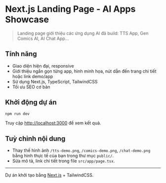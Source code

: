 
# Next.js Landing Page - AI Apps Showcase

> Landing page giới thiệu các ứng dụng AI đã build: TTS App, Gen Comics AI, AI Chat App...

## Tính năng
- Giao diện hiện đại, responsive
- Giới thiệu ngắn gọn từng app, hình minh họa, nút dẫn đến trang chi tiết hoặc link demo/app
- Sử dụng Next.js, TypeScript, TailwindCSS
- Tối ưu SEO cơ bản

## Khởi động dự án
```bash
npm run dev
```
Truy cập [http://localhost:3000](http://localhost:3000) để xem kết quả.

## Tuỳ chỉnh nội dung
- Thay thế hình ảnh `/tts-demo.png`, `/comics-demo.png`, `/chat-demo.png` bằng hình thực tế của bạn trong thư mục `public/`.
- Sửa mô tả, link chi tiết trong file `src/app/page.tsx`.

---
Dự án khởi tạo bằng [Next.js](https://nextjs.org) + TailwindCSS.
